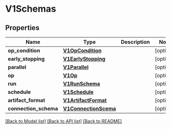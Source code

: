 # V1Schemas

## Properties
Name | Type | Description | Notes
------------ | ------------- | ------------- | -------------
**op_condition** | [**V1OpCondition**](V1OpCondition.md) |  | [optional] 
**early_stopping** | [**V1EarlyStopping**](V1EarlyStopping.md) |  | [optional] 
**parallel** | [**V1Parallel**](V1Parallel.md) |  | [optional] 
**op** | [**V1Op**](V1Op.md) |  | [optional] 
**run** | [**V1RunSchema**](V1RunSchema.md) |  | [optional] 
**schedule** | [**V1Schedule**](V1Schedule.md) |  | [optional] 
**artifact_format** | [**V1ArtifactFormat**](V1ArtifactFormat.md) |  | [optional] 
**connection_schema** | [**V1ConnectionScema**](V1ConnectionScema.md) |  | [optional] 

[[Back to Model list]](../README.md#documentation-for-models) [[Back to API list]](../README.md#documentation-for-api-endpoints) [[Back to README]](../README.md)


